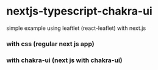 # nextjs-typescript-chakra-ui

simple example using leaftlet (react-leaflet) with next.js

### with css (regular next js app)

### with chakra-ui (next js with chakra-ui)
